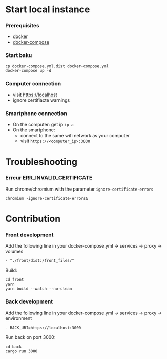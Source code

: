 # Start local instance

### Prerequisites
  - [docker](https://docs.docker.com/install/)
  - [docker-compose](https://docs.docker.com/compose/install/)

### Start baku
```
cp docker-compose.yml.dist docker-compose.yml
docker-compose up -d
```

### Computer connection
- visit <https://localhost>
- ignore certifiacte warnings

### Smartphone connection
- On the computer: get ip `ip a`
- On the smartphone: 
  * connect to the same wifi network as your computer
  * visit `https://<computer_ip>:3030`

# Troubleshooting

### Erreur ERR_INVALID_CERTIFICATE
Run chrome/chromium with the parameter `ignore-certificate-errors`
```
chromium -ignore-certificate-errors&
```

# Contribution

### Front development
Add the following line in your docker-compose.yml -> services -> proxy -> volumes
```
- "./front/dist:/front_files/"
```
Build:
```
cd front
yarn
yarn build --watch --no-clean
```

### Back development
Add the following line in your docker-compose.yml -> services -> proxy -> environment
```
- BACK_URI=https://localhost:3000
```
Run back on port 3000:
```
cd back
cargo run 3000
```
